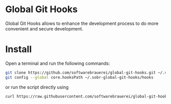 Global Git Hooks
================

Global Git Hooks allows to enhance the development process to do more convenient and secure development.

# Install
Open a terminal and run the following commands:
```bash
git clone https://github.com/softwarebrauerei/global-git-hooks.git ~/.sobr-global-git-hooks
git config --global core.hooksPath ~/.sobr-global-git-hooks/hooks
```
or run the script directly using 
```bash
curl https://raw.githubusercontent.com/softwarebrauerei/global-git-hooks/refs/heads/main/install.sh | bash
```